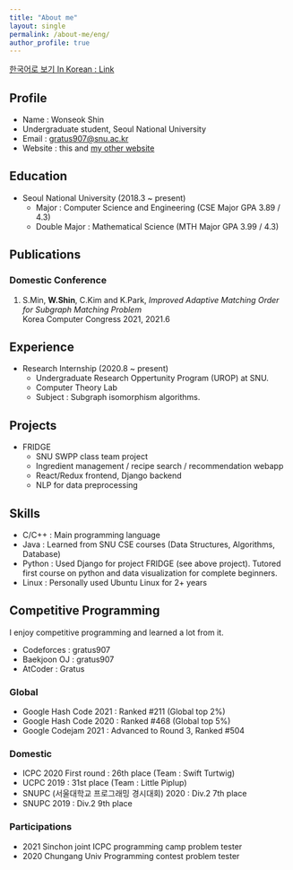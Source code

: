 ```yaml
---
title: "About me"
layout: single
permalink: /about-me/eng/
author_profile: true
---
```

[한국어로 보기 In Korean : Link](/about-me/)
## Profile
- Name : Wonseok Shin
- Undergraduate student, Seoul National University
- Email : gratus907@snu.ac.kr
- Website : this and [my other website](www.gratus907.com)

## Education
- Seoul National University (2018.3 ~ present)
    - Major : Computer Science and Engineering (CSE Major GPA 3.89 / 4.3)
    - Double Major : Mathematical Science (MTH Major GPA 3.99 / 4.3)

## Publications 
### Domestic Conference
1. S.Min, **W.Shin**, C.Kim and K.Park, *Improved Adaptive Matching Order for Subgraph Matching Problem*  
Korea Computer Congress 2021, 2021.6

## Experience
- Research Internship (2020.8 ~ present)
    - Undergraduate Research Oppertunity Program (UROP) at SNU.
    - Computer Theory Lab
    - Subject : Subgraph isomorphism algorithms.

## Projects
- FRIDGE 
    - SNU SWPP class team project 
    - Ingredient management / recipe search / recommendation webapp
    - React/Redux frontend, Django backend
    - NLP for data preprocessing

## Skills
- C/C++ : Main programming language
- Java : Learned from SNU CSE courses (Data Structures, Algorithms, Database)
- Python : Used Django for project FRIDGE (see above project). Tutored first course on python and data visualization for complete beginners. 
- Linux : Personally used Ubuntu Linux for 2+ years

## Competitive Programming
I enjoy competitive programming and learned a lot from it.
- Codeforces : gratus907
- Baekjoon OJ : gratus907
- AtCoder : Gratus 

### Global
- Google Hash Code 2021 : Ranked #211 (Global top 2%)
- Google Hash Code 2020 : Ranked #468 (Global top 5%)
- Google Codejam 2021 : Advanced to Round 3, Ranked #504

### Domestic
- ICPC 2020 First round : 26th place (Team : Swift Turtwig)
- UCPC 2019 : 31st place (Team : Little Piplup)
- SNUPC (서울대학교 프로그래밍 경시대회) 2020 : Div.2 7th place
- SNUPC 2019 : Div.2 9th place

### Participations
- 2021 Sinchon joint ICPC programming camp problem tester
- 2020 Chungang Univ Programming contest problem tester